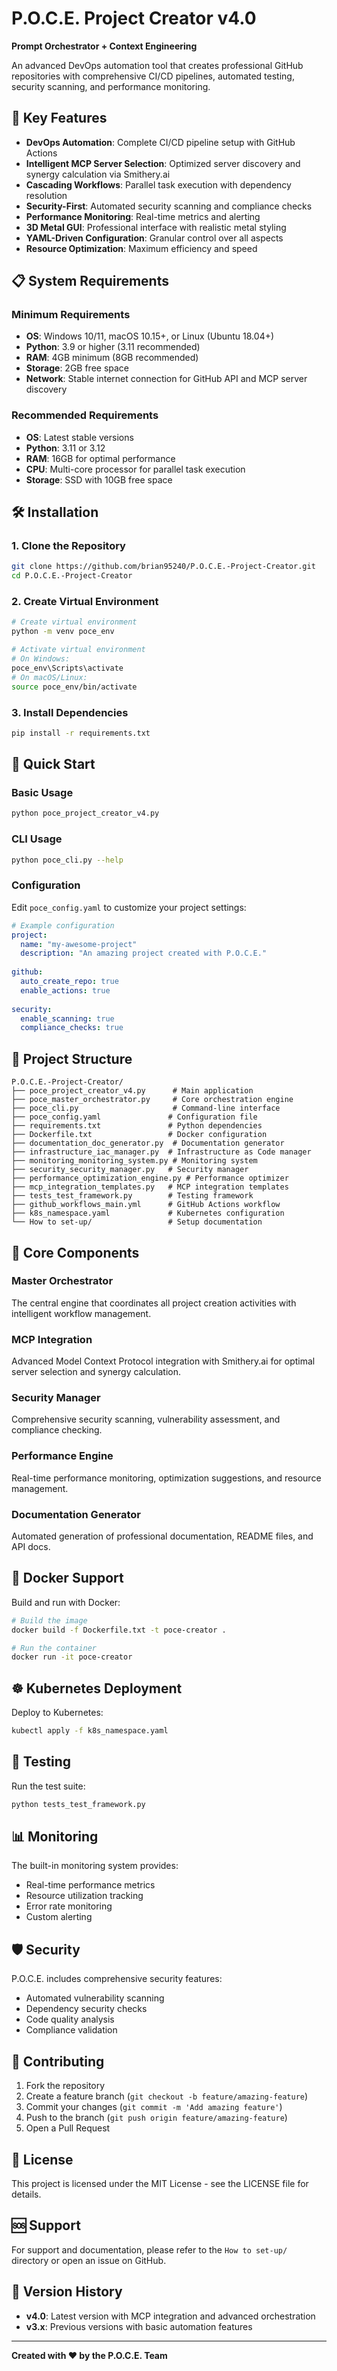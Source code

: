 # P.O.C.E. Project Creator v4.0

**Prompt Orchestrator + Context Engineering**

An advanced DevOps automation tool that creates professional GitHub repositories with comprehensive CI/CD pipelines, automated testing, security scanning, and performance monitoring.

## 🚀 Key Features

- **DevOps Automation**: Complete CI/CD pipeline setup with GitHub Actions
- **Intelligent MCP Server Selection**: Optimized server discovery and synergy calculation via Smithery.ai
- **Cascading Workflows**: Parallel task execution with dependency resolution
- **Security-First**: Automated security scanning and compliance checks
- **Performance Monitoring**: Real-time metrics and alerting
- **3D Metal GUI**: Professional interface with realistic metal styling
- **YAML-Driven Configuration**: Granular control over all aspects
- **Resource Optimization**: Maximum efficiency and speed

## 📋 System Requirements

### Minimum Requirements
- **OS**: Windows 10/11, macOS 10.15+, or Linux (Ubuntu 18.04+)
- **Python**: 3.9 or higher (3.11 recommended)
- **RAM**: 4GB minimum (8GB recommended)
- **Storage**: 2GB free space
- **Network**: Stable internet connection for GitHub API and MCP server discovery

### Recommended Requirements
- **OS**: Latest stable versions
- **Python**: 3.11 or 3.12
- **RAM**: 16GB for optimal performance
- **CPU**: Multi-core processor for parallel task execution
- **Storage**: SSD with 10GB free space

## 🛠️ Installation

### 1. Clone the Repository

```bash
git clone https://github.com/brian95240/P.O.C.E.-Project-Creator.git
cd P.O.C.E.-Project-Creator
```

### 2. Create Virtual Environment

```bash
# Create virtual environment
python -m venv poce_env

# Activate virtual environment
# On Windows:
poce_env\Scripts\activate
# On macOS/Linux:
source poce_env/bin/activate
```

### 3. Install Dependencies

```bash
pip install -r requirements.txt
```

## 🚀 Quick Start

### Basic Usage

```bash
python poce_project_creator_v4.py
```

### CLI Usage

```bash
python poce_cli.py --help
```

### Configuration

Edit `poce_config.yaml` to customize your project settings:

```yaml
# Example configuration
project:
  name: "my-awesome-project"
  description: "An amazing project created with P.O.C.E."
  
github:
  auto_create_repo: true
  enable_actions: true
  
security:
  enable_scanning: true
  compliance_checks: true
```

## 📁 Project Structure

```
P.O.C.E.-Project-Creator/
├── poce_project_creator_v4.py      # Main application
├── poce_master_orchestrator.py     # Core orchestration engine
├── poce_cli.py                     # Command-line interface
├── poce_config.yaml               # Configuration file
├── requirements.txt               # Python dependencies
├── Dockerfile.txt                 # Docker configuration
├── documentation_doc_generator.py  # Documentation generator
├── infrastructure_iac_manager.py  # Infrastructure as Code manager
├── monitoring_monitoring_system.py # Monitoring system
├── security_security_manager.py   # Security manager
├── performance_optimization_engine.py # Performance optimizer
├── mcp_integration_templates.py   # MCP integration templates
├── tests_test_framework.py        # Testing framework
├── github_workflows_main.yml      # GitHub Actions workflow
├── k8s_namespace.yaml             # Kubernetes configuration
└── How to set-up/                 # Setup documentation
```

## 🔧 Core Components

### Master Orchestrator
The central engine that coordinates all project creation activities with intelligent workflow management.

### MCP Integration
Advanced Model Context Protocol integration with Smithery.ai for optimal server selection and synergy calculation.

### Security Manager
Comprehensive security scanning, vulnerability assessment, and compliance checking.

### Performance Engine
Real-time performance monitoring, optimization suggestions, and resource management.

### Documentation Generator
Automated generation of professional documentation, README files, and API docs.

## 🐳 Docker Support

Build and run with Docker:

```bash
# Build the image
docker build -f Dockerfile.txt -t poce-creator .

# Run the container
docker run -it poce-creator
```

## ☸️ Kubernetes Deployment

Deploy to Kubernetes:

```bash
kubectl apply -f k8s_namespace.yaml
```

## 🧪 Testing

Run the test suite:

```bash
python tests_test_framework.py
```

## 📊 Monitoring

The built-in monitoring system provides:
- Real-time performance metrics
- Resource utilization tracking
- Error rate monitoring
- Custom alerting

## 🛡️ Security

P.O.C.E. includes comprehensive security features:
- Automated vulnerability scanning
- Dependency security checks
- Code quality analysis
- Compliance validation

## 🤝 Contributing

1. Fork the repository
2. Create a feature branch (`git checkout -b feature/amazing-feature`)
3. Commit your changes (`git commit -m 'Add amazing feature'`)
4. Push to the branch (`git push origin feature/amazing-feature`)
5. Open a Pull Request

## 📄 License

This project is licensed under the MIT License - see the LICENSE file for details.

## 🆘 Support

For support and documentation, please refer to the `How to set-up/` directory or open an issue on GitHub.

## 🔄 Version History

- **v4.0**: Latest version with MCP integration and advanced orchestration
- **v3.x**: Previous versions with basic automation features

---

**Created with ❤️ by the P.O.C.E. Team**

